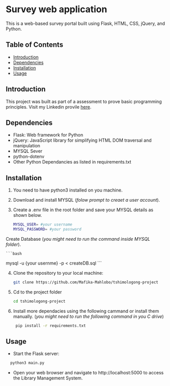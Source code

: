 # Survey web application

This is a web-based survey portal built using Flask, HTML, CSS, jQuery, and Python.

## Table of Contents
- [Introduction](#Introduction)
- [Dependencies](#dependencies)
- [Installation](#installation)
- [Usage](#Usage)

## Introduction
This project was built as part of a assessment to prove basic programming principles. Visit my Linkedin provile [here](https://www.linkedin.com/in/mafika-mahlobo-719a9a164/).

## Dependencies
- Flask: Web framework for Python
- jQuery: JavaScript library for simplifying HTML DOM traversal and manipulation
- MYSQL Sever
- python-dotenv
- Other Python Dependancies as listed in requirements.txt

## Installation

1. You need to have python3 installed on you machine.

2. Download and install MYSQL (*folow prompt to creaet a user account*).

3. Create a .env file in the root folder and save your MYSQL details as shown below.

   ```bash
   MYSQL_USER= #your username
   MYSQL_PASSWORD= #your password
   ```
 Create Database (*you might need to run the command inside MYSQL folder*).

    ```bash
 mysql -u {your usernme} -p < createDB.sql
    ```

4. Clone the repository to your local machine:
   ```bash
   git clone https://github.com/Mafika-Mahlobo/tshimologong-project
   ```

5. Cd to the project folder
    ```bash
    cd tshimologong-project
    ```

6. Install more dependacies using the following cammand or install them manually. (*you might need to run the following command in you C drive*)

   ```bash
    pip install -r requirements.txt
   ```

## Usage

- Start the Flask server:
```bash
  python3 main.py
  ```
- Open your web browser and navigate to http://localhost:5000 to access the Library Management System.

